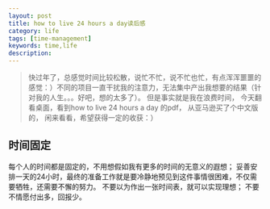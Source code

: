 ```yaml
---
layout: post
title: how to live 24 hours a day读后感
category: life
tags: [time-management]
keywords: time,life
description: 
---
```

 > 快过年了，总感觉时间比较松散，说忙不忙，说不忙也忙，有点浑浑噩噩的感觉：）不同的项目一直干扰我的注意力，无法集中产出我想要的结果（针对我的人生。。。好吧，想的太多了）。 但是事实就是我在浪费时间， 今天翻看桌面，看到how to live 24 hours a day 的pdf， 从亚马逊买了个中文版的， 闲来看看，希望获得一定的收获：）

## 时间固定

   每个人的时间都是固定的，不用想假如我有更多的时间的无意义的遐想； 妥善安排一天的24小时，最终的准备工作就是要冷静地预见到这件事情很困难，不仅需要牺牲，还需要不懈的努力。
   不要以为作出一张时间表，就可以实现理想； 不要不情愿付出多，回报少。
